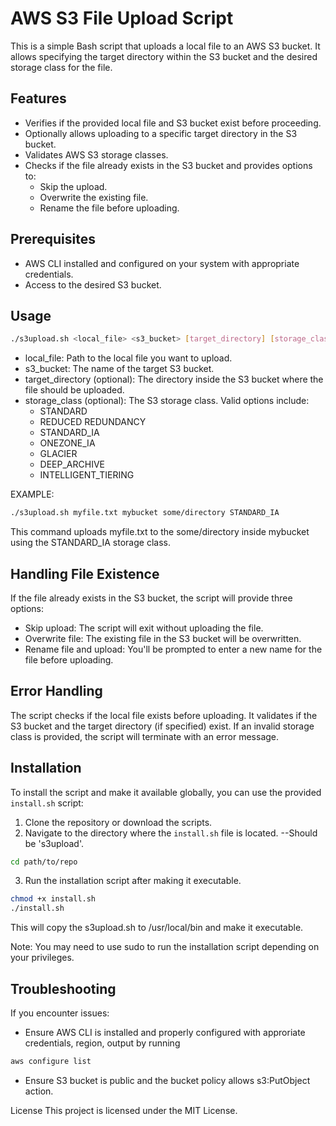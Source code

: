 # AWS S3 File Upload Script

This is a simple Bash script that uploads a local file to an AWS S3 bucket. It allows specifying the target directory within the S3 bucket and the desired storage class for the file.

## Features

- Verifies if the provided local file and S3 bucket exist before proceeding.
- Optionally allows uploading to a specific target directory in the S3 bucket.
- Validates AWS S3 storage classes.
- Checks if the file already exists in the S3 bucket and provides options to:
  - Skip the upload.
  - Overwrite the existing file.
  - Rename the file before uploading.
  
## Prerequisites

- AWS CLI installed and configured on your system with appropriate credentials.
- Access to the desired S3 bucket.

## Usage

```bash
./s3upload.sh <local_file> <s3_bucket> [target_directory] [storage_class]
```

- local_file: Path to the local file you want to upload.
- s3_bucket: The name of the target S3 bucket.
- target_directory (optional): The directory inside the S3 bucket where the file should be uploaded.
- storage_class (optional): The S3 storage class. Valid options include:
  - STANDARD
  - REDUCED REDUNDANCY
  - STANDARD_IA
  - ONEZONE_IA
  - GLACIER
  - DEEP_ARCHIVE
  - INTELLIGENT_TIERING

EXAMPLE:
```bash
./s3upload.sh myfile.txt mybucket some/directory STANDARD_IA
```
This command uploads myfile.txt to the some/directory inside mybucket using the STANDARD_IA storage class.

## Handling File Existence
If the file already exists in the S3 bucket, the script will provide three options:

- Skip upload: The script will exit without uploading the file.
- Overwrite file: The existing file in the S3 bucket will be overwritten.
- Rename file and upload: You'll be prompted to enter a new name for the file before uploading.

## Error Handling
The script checks if the local file exists before uploading.
It validates if the S3 bucket and the target directory (if specified) exist.
If an invalid storage class is provided, the script will terminate with an error message.

## Installation
To install the script and make it available globally, you can use the provided `install.sh` script:

1. Clone the repository or download the scripts.
2. Navigate to the directory where the `install.sh` file is located. --Should be 's3upload'.
```bash
cd path/to/repo
```
3. Run the installation script after making it executable.
```bash
chmod +x install.sh
./install.sh
```

This will copy the s3upload.sh to /usr/local/bin and make it executable.

Note: You may need to use sudo to run the installation script depending on your privileges.

## Troubleshooting

If you encounter issues:
- Ensure AWS CLI is installed and properly configured with approriate credentials, region, output by running
```bash
aws configure list
```
- Ensure S3 bucket is public and the bucket policy allows s3:PutObject action.



License
This project is licensed under the MIT License.
